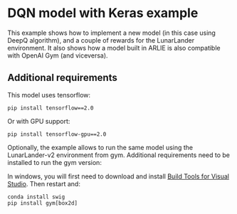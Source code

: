 # DQN model with Keras example

This example shows how to implement a new model (in this case using DeepQ algorithm), and a couple of rewards for the LunarLander environment. It also shows how a model built in ARLIE is also compatible with OpenAI Gym (and viceversa).

## Additional requirements

This model uses tensorflow:

```console
pip install tensorflow==2.0
```

Or with GPU support:

```console
pip install tensorflow-gpu==2.0
```

Optionally, the example allows to run the same model using the LunarLander-v2 environment from gym. Additional requirements need to be installed to run the gym version:

In windows, you will first need to download and install [Build Tools for Visual Studio](https://www.scivision.dev/python-windows-visual-c-14-required/). Then restart and:

```console
conda install swig
pip install gym[box2d]
```
